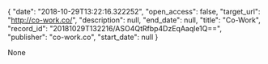 {
  "date": "2018-10-29T13:22:16.322252", 
  "open_access": false, 
  "target_url": "http://co-work.co/", 
  "description": null, 
  "end_date": null, 
  "title": "Co-Work", 
  "record_id": "20181029T132216/ASO4QtRfbp4DzEqAaqle1Q==", 
  "publisher": "co-work.co", 
  "start_date": null
}

None